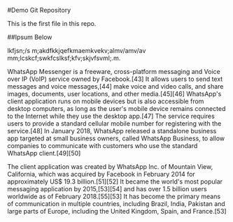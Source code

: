 #Demo Git Repository

This is the first file in this repo.

##Ipsum Below

lkfjsn;/s m;akdfkkjqefkmaemkvekv;almv/amv/av
mm;lcskcf;swkfcslksf;kfv;skjvfsvml;.m.

WhatsApp Messenger is a freeware, cross-platform messaging and Voice over IP (VoIP) service owned by Facebook.[43] It allows users to send text messages and voice messages,[44] make voice and video calls, and share images, documents, user locations, and other media.[45][46] WhatsApp's client application runs on mobile devices but is also accessible from desktop computers, as long as the user's mobile device remains connected to the Internet while they use the desktop app.[47] The service requires users to provide a standard cellular mobile number for registering with the service.[48] In January 2018, WhatsApp released a standalone business app targeted at small business owners, called WhatsApp Business, to allow companies to communicate with customers who use the standard WhatsApp client.[49][50]

The client application was created by WhatsApp Inc. of Mountain View, California, which was acquired by Facebook in February 2014 for approximately US$ 19.3 billion.[51][52] It became the world's most popular messaging application by 2015,[53][54] and has over 1.5 billion users worldwide as of February 2018.[55][53] It has become the primary means of communication in multiple countries, including Brazil, India, Pakistan and large parts of Europe, including the United Kingdom, Spain, and France.[53]